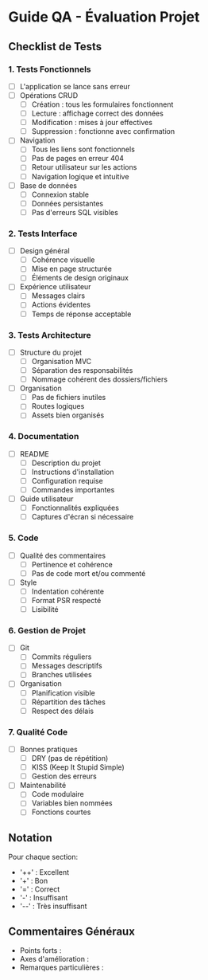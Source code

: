 # Guide QA - Évaluation Projet

## Checklist de Tests

### 1. Tests Fonctionnels
- [ ] L'application se lance sans erreur
- [ ] Opérations CRUD
  - [ ] Création : tous les formulaires fonctionnent
  - [ ] Lecture : affichage correct des données
  - [ ] Modification : mises à jour effectives
  - [ ] Suppression : fonctionne avec confirmation
- [ ] Navigation
  - [ ] Tous les liens sont fonctionnels
  - [ ] Pas de pages en erreur 404
  - [ ] Retour utilisateur sur les actions
  - [ ] Navigation logique et intuitive
- [ ] Base de données
  - [ ] Connexion stable
  - [ ] Données persistantes
  - [ ] Pas d'erreurs SQL visibles

### 2. Tests Interface
- [ ] Design général
  - [ ] Cohérence visuelle
  - [ ] Mise en page structurée
  - [ ] Éléments de design originaux
- [ ] Expérience utilisateur
  - [ ] Messages clairs
  - [ ] Actions évidentes
  - [ ] Temps de réponse acceptable

### 3. Tests Architecture
- [ ] Structure du projet
  - [ ] Organisation MVC
  - [ ] Séparation des responsabilités
  - [ ] Nommage cohérent des dossiers/fichiers
- [ ] Organisation
  - [ ] Pas de fichiers inutiles
  - [ ] Routes logiques
  - [ ] Assets bien organisés

### 4. Documentation
- [ ] README
  - [ ] Description du projet
  - [ ] Instructions d'installation
  - [ ] Configuration requise
  - [ ] Commandes importantes
- [ ] Guide utilisateur
  - [ ] Fonctionnalités expliquées
  - [ ] Captures d'écran si nécessaire

### 5. Code
- [ ] Qualité des commentaires
  - [ ] Pertinence et cohérence
  - [ ] Pas de code mort et/ou commenté
- [ ] Style
  - [ ] Indentation cohérente
  - [ ] Format PSR respecté
  - [ ] Lisibilité

### 6. Gestion de Projet
- [ ] Git
  - [ ] Commits réguliers
  - [ ] Messages descriptifs
  - [ ] Branches utilisées
- [ ] Organisation
  - [ ] Planification visible
  - [ ] Répartition des tâches
  - [ ] Respect des délais

### 7. Qualité Code
- [ ] Bonnes pratiques
  - [ ] DRY (pas de répétition)
  - [ ] KISS (Keep It Stupid Simple)
  - [ ] Gestion des erreurs
- [ ] Maintenabilité
  - [ ] Code modulaire
  - [ ] Variables bien nommées
  - [ ] Fonctions courtes

## Notation

Pour chaque section:
- '++' : Excellent
- '+'  : Bon
- '='  : Correct
- '-'  : Insuffisant
- '--' : Très insuffisant

## Commentaires Généraux
- Points forts :
- Axes d'amélioration :
- Remarques particulières :
